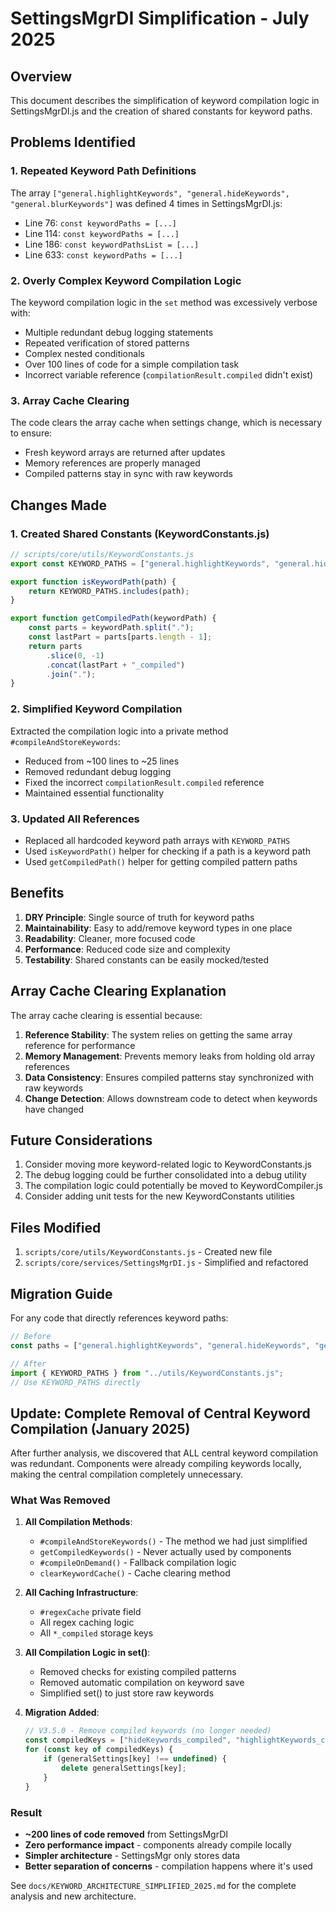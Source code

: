 # SettingsMgrDI Simplification - July 2025

## Overview

This document describes the simplification of keyword compilation logic in SettingsMgrDI.js and the creation of shared constants for keyword paths.

## Problems Identified

### 1. Repeated Keyword Path Definitions

The array `["general.highlightKeywords", "general.hideKeywords", "general.blurKeywords"]` was defined 4 times in SettingsMgrDI.js:

- Line 76: `const keywordPaths = [...]`
- Line 114: `const keywordPaths = [...]`
- Line 186: `const keywordPathsList = [...]`
- Line 633: `const keywordPaths = [...]`

### 2. Overly Complex Keyword Compilation Logic

The keyword compilation logic in the `set` method was excessively verbose with:

- Multiple redundant debug logging statements
- Repeated verification of stored patterns
- Complex nested conditionals
- Over 100 lines of code for a simple compilation task
- Incorrect variable reference (`compilationResult.compiled` didn't exist)

### 3. Array Cache Clearing

The code clears the array cache when settings change, which is necessary to ensure:

- Fresh keyword arrays are returned after updates
- Memory references are properly managed
- Compiled patterns stay in sync with raw keywords

## Changes Made

### 1. Created Shared Constants (KeywordConstants.js)

```javascript
// scripts/core/utils/KeywordConstants.js
export const KEYWORD_PATHS = ["general.highlightKeywords", "general.hideKeywords", "general.blurKeywords"];

export function isKeywordPath(path) {
	return KEYWORD_PATHS.includes(path);
}

export function getCompiledPath(keywordPath) {
	const parts = keywordPath.split(".");
	const lastPart = parts[parts.length - 1];
	return parts
		.slice(0, -1)
		.concat(lastPart + "_compiled")
		.join(".");
}
```

### 2. Simplified Keyword Compilation

Extracted the compilation logic into a private method `#compileAndStoreKeywords`:

- Reduced from ~100 lines to ~25 lines
- Removed redundant debug logging
- Fixed the incorrect `compilationResult.compiled` reference
- Maintained essential functionality

### 3. Updated All References

- Replaced all hardcoded keyword path arrays with `KEYWORD_PATHS`
- Used `isKeywordPath()` helper for checking if a path is a keyword path
- Used `getCompiledPath()` helper for getting compiled pattern paths

## Benefits

1. **DRY Principle**: Single source of truth for keyword paths
2. **Maintainability**: Easy to add/remove keyword types in one place
3. **Readability**: Cleaner, more focused code
4. **Performance**: Reduced code size and complexity
5. **Testability**: Shared constants can be easily mocked/tested

## Array Cache Clearing Explanation

The array cache clearing is essential because:

1. **Reference Stability**: The system relies on getting the same array reference for performance
2. **Memory Management**: Prevents memory leaks from holding old array references
3. **Data Consistency**: Ensures compiled patterns stay synchronized with raw keywords
4. **Change Detection**: Allows downstream code to detect when keywords have changed

## Future Considerations

1. Consider moving more keyword-related logic to KeywordConstants.js
2. The debug logging could be further consolidated into a debug utility
3. The compilation logic could potentially be moved to KeywordCompiler.js
4. Consider adding unit tests for the new KeywordConstants utilities

## Files Modified

1. `scripts/core/utils/KeywordConstants.js` - Created new file
2. `scripts/core/services/SettingsMgrDI.js` - Simplified and refactored

## Migration Guide

For any code that directly references keyword paths:

```javascript
// Before
const paths = ["general.highlightKeywords", "general.hideKeywords", "general.blurKeywords"];

// After
import { KEYWORD_PATHS } from "../utils/KeywordConstants.js";
// Use KEYWORD_PATHS directly
```

## Update: Complete Removal of Central Keyword Compilation (January 2025)

After further analysis, we discovered that ALL central keyword compilation was redundant. Components were already compiling keywords locally, making the central compilation completely unnecessary.

### What Was Removed

1. **All Compilation Methods**:
    - `#compileAndStoreKeywords()` - The method we had just simplified
    - `getCompiledKeywords()` - Never actually used by components
    - `#compileOnDemand()` - Fallback compilation logic
    - `clearKeywordCache()` - Cache clearing method

2. **All Caching Infrastructure**:
    - `#regexCache` private field
    - All regex caching logic
    - All `*_compiled` storage keys

3. **All Compilation Logic in set()**:
    - Removed checks for existing compiled patterns
    - Removed automatic compilation on keyword save
    - Simplified set() to just store raw keywords

4. **Migration Added**:
    ```javascript
    // V3.5.0 - Remove compiled keywords (no longer needed)
    const compiledKeys = ["hideKeywords_compiled", "highlightKeywords_compiled", "blurKeywords_compiled"];
    for (const key of compiledKeys) {
    	if (generalSettings[key] !== undefined) {
    		delete generalSettings[key];
    	}
    }
    ```

### Result

- **~200 lines of code removed** from SettingsMgrDI
- **Zero performance impact** - components already compile locally
- **Simpler architecture** - SettingsMgr only stores data
- **Better separation of concerns** - compilation happens where it's used

See `docs/KEYWORD_ARCHITECTURE_SIMPLIFIED_2025.md` for the complete analysis and new architecture.
